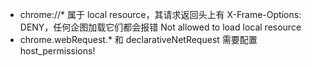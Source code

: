 - chrome://* 属于 local resource，其请求返回头上有 X-Frame-Options: DENY，任何企图加载它们都会报错 Not allowed to load local resource
- chrome.webRequest.* 和 declarativeNetRequest 需要配置 host_permissions!